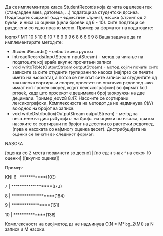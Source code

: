 Да се имплементира класа StudentRecords која ќе чита од влезен тек (стандарден влез, датотека, ...) податоци за студентски досиеа. Податоците содржат (код - единствен стринг), насока (стринг од 3 букви) и низа со оценки (цели броеви од 6 - 10). Сите податоци се разделени со едно празно место. Пример за форматот на податоците:

ioqmx7 MT 10 8 10 8 10 7 6 9 9 9 6 8 6 6 9 9 8
Ваша задача е да ги имплементирате методите:

* StudentRecords() - default конструктор
* int readRecords(InputStream inputStream) - метод за читање на податоците кој враќа вкупно прочитани записи
* void writeTable(OutputStream outputStream) - метод кој ги печати сите записите за сите студенти групирани по насока (најпрво се печати името на насоката), а потоа се печатат сите записи за студентите од таа насока сортирани според просекот во опаѓачки редослед (ако имаат ист просек според кодот лексикографски) во формат kod prosek, каде што просекот е децимален број заокружен на две децимали. Пример jeovz8 8.47. Насоките се сортирани лексикографски. Комплексноста на методот да не надминува $O(N)$ во однос на бројот на записи.
* void writeDistribution(OutputStream outputStream) - метод за печатење на дистрибуцијата на бројот на оценки по насока, притоа насоките се сортирани по бројот на десетки во растечки редослед (прва е насоката со најмногу оценка десет). Дистрибуцијата на оценки се печати во следниот формат:

NASOKA

[оценка со 2 места порамнети во десно] | [по еден знак * на секои 10 оценки] ([вкупно оценки])

Пример:

KNI
6 | ***********(103)

7 | ******************(173)

8 | *******************(184)

9 | *****************(161)

10 | **************(138)

Комплексноста на овој метод да не надминува O(N * M*log_2(M)) за N записи и M насоки.